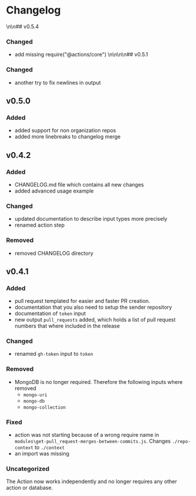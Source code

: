 # Changelog
\n\n## v0.5.4

### Changed

- add missing require("@actions/core")
\n\n\n\n## v0.5.1

### Changed

- another try to fix newlines in output
## v0.5.0

### Added

- added support for non organization repos
- added more linebreaks to changelog merge

## v0.4.2

### Added

- CHANGELOG.md file which contains all new changes
- added advanced usage example

### Changed

- updated documentation to describe input types more precisely
- renamed action step

### Removed

- removed CHANGELOG directory

## v0.4.1

### Added

- pull request templated for easier and faster PR creation.
- documentation that you also need to setup the sender repository
- documentation of `token` input
- new output `pull_requests` added, which holds a list of pull request numbers that where included in the release

### Changed

- renamed `gh-token` input to `token`

### Removed

- MongoDB is no longer required. Therefore the following inputs where removed
  - `mongo-uri`
  - `mongo-db`
  - `mongo-collection`

### Fixed

- action was not starting because of a wrong require name in `modules\get-pull_request-merges-between-commits.js`. Changes `./repo-context` to `./context`
- an import was missing

### Uncategorized

The Action now works independently and no longer requires any other action or database.
